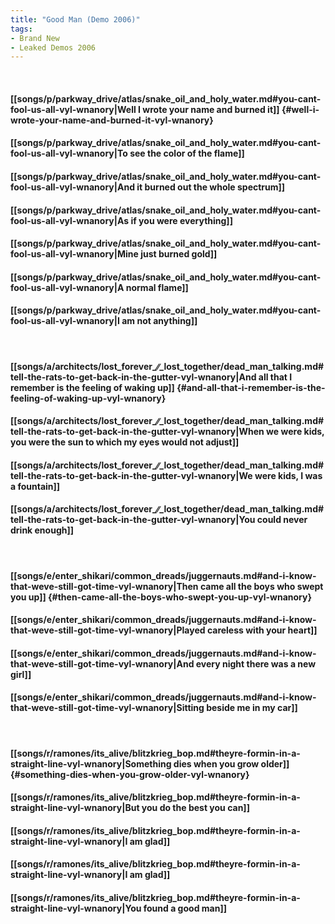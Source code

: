 ```yaml
---
title: "Good Man (Demo 2006)"
tags:
- Brand New
- Leaked Demos 2006
---
```

&nbsp;
#### [[songs/p/parkway_drive/atlas/snake_oil_and_holy_water.md#you-cant-fool-us-all-vyl-wnanory|Well I wrote your name and burned it]] {#well-i-wrote-your-name-and-burned-it-vyl-wnanory}
#### [[songs/p/parkway_drive/atlas/snake_oil_and_holy_water.md#you-cant-fool-us-all-vyl-wnanory|To see the color of the flame]]
#### [[songs/p/parkway_drive/atlas/snake_oil_and_holy_water.md#you-cant-fool-us-all-vyl-wnanory|And it burned out the whole spectrum]]
#### [[songs/p/parkway_drive/atlas/snake_oil_and_holy_water.md#you-cant-fool-us-all-vyl-wnanory|As if you were everything]]
#### [[songs/p/parkway_drive/atlas/snake_oil_and_holy_water.md#you-cant-fool-us-all-vyl-wnanory|Mine just burned gold]]
#### [[songs/p/parkway_drive/atlas/snake_oil_and_holy_water.md#you-cant-fool-us-all-vyl-wnanory|A normal flame]]
#### [[songs/p/parkway_drive/atlas/snake_oil_and_holy_water.md#you-cant-fool-us-all-vyl-wnanory|I am not anything]]
&nbsp;
#### [[songs/a/architects/lost_forever_∕∕_lost_together/dead_man_talking.md#tell-the-rats-to-get-back-in-the-gutter-vyl-wnanory|And all that I remember is the feeling of waking up]] {#and-all-that-i-remember-is-the-feeling-of-waking-up-vyl-wnanory}
#### [[songs/a/architects/lost_forever_∕∕_lost_together/dead_man_talking.md#tell-the-rats-to-get-back-in-the-gutter-vyl-wnanory|When we were kids, you were the sun to which my eyes would not adjust]]
#### [[songs/a/architects/lost_forever_∕∕_lost_together/dead_man_talking.md#tell-the-rats-to-get-back-in-the-gutter-vyl-wnanory|We were kids, I was a fountain]]
#### [[songs/a/architects/lost_forever_∕∕_lost_together/dead_man_talking.md#tell-the-rats-to-get-back-in-the-gutter-vyl-wnanory|You could never drink enough]]
&nbsp;
#### [[songs/e/enter_shikari/common_dreads/juggernauts.md#and-i-know-that-weve-still-got-time-vyl-wnanory|Then came all the boys who swept you up]] {#then-came-all-the-boys-who-swept-you-up-vyl-wnanory}
#### [[songs/e/enter_shikari/common_dreads/juggernauts.md#and-i-know-that-weve-still-got-time-vyl-wnanory|Played careless with your heart]]
#### [[songs/e/enter_shikari/common_dreads/juggernauts.md#and-i-know-that-weve-still-got-time-vyl-wnanory|And every night there was a new girl]]
#### [[songs/e/enter_shikari/common_dreads/juggernauts.md#and-i-know-that-weve-still-got-time-vyl-wnanory|Sitting beside me in my car]]
&nbsp;
#### [[songs/r/ramones/its_alive/blitzkrieg_bop.md#theyre-formin-in-a-straight-line-vyl-wnanory|Something dies when you grow older]] {#something-dies-when-you-grow-older-vyl-wnanory}
#### [[songs/r/ramones/its_alive/blitzkrieg_bop.md#theyre-formin-in-a-straight-line-vyl-wnanory|But you do the best you can]]
#### [[songs/r/ramones/its_alive/blitzkrieg_bop.md#theyre-formin-in-a-straight-line-vyl-wnanory|I am glad]]
#### [[songs/r/ramones/its_alive/blitzkrieg_bop.md#theyre-formin-in-a-straight-line-vyl-wnanory|I am glad]]
#### [[songs/r/ramones/its_alive/blitzkrieg_bop.md#theyre-formin-in-a-straight-line-vyl-wnanory|You found a good man]]
